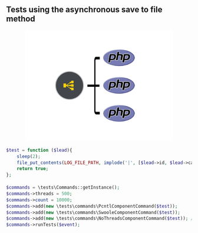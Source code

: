 ## Tests using the asynchronous save to file method

<p align="center"><a href="#" target="_blank"><img width="400" src="https://github.com/Mirocow/test-threads/raw/master/forks.png"></a></p>

```php
$test = function ($lead){
    sleep(2);
    file_put_contents(LOG_FILE_PATH, implode('|', [$lead->id, $lead->categoryName, time()]) . "\n", FILE_APPEND);
    return true;
};

$commands = \tests\Commands::getInstance();
$commands->threads = 500;
$commands->count = 10000;
$commands->add(new \tests\commands\PcntlComponentCommand($test));
$commands->add(new \tests\commands\SwooleComponentCommand($test));
$commands->add(new \tests\commands\NoThreadsComponentCommand($test)); // only 1 thread
$commands->runTests($event);
```
